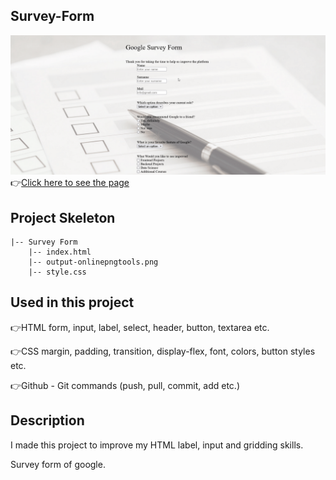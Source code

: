 ## Survey-Form
![Animation](https://github.com/bbluechip/Survey-Form/blob/master/Animation.gif)
👉[Click here to see the page](https://bbluechip.github.io/Survey-Form/)

## Project Skeleton

```
|-- Survey Form
    |-- index.html
    |-- output-onlinepngtools.png
    |-- style.css
```

## Used in this project

👉HTML form, input, label, select, header, button, textarea etc.

👉CSS margin, padding, transition, display-flex, font, colors, button styles etc.

👉Github - Git commands (push, pull, commit, add etc.)

## Description
I made this project to improve my HTML label, input and gridding skills.

Survey form of google.
